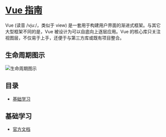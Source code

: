 # [Vue 指南](https://openset.github.io/vue-guide/)
Vue (读音 /vjuː/，类似于 view) 是一套用于构建用户界面的渐进式框架。与其它大型框架不同的是，Vue 被设计为可以自底向上逐层应用。Vue 的核心库只关注视图层，不仅易于上手，还便于与第三方库或既有项目整合。

## 生命周期图示
![生命周期图示](https://cn.vuejs.org/images/lifecycle.png)

## 目录
  - [基础学习](#基础学习)
  
## 基础学习
  - [官方文档](https://cn.vuejs.org/v2/guide/)
  